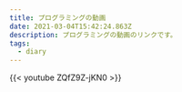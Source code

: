 ```yaml
---
title: プログラミングの動画
date: 2021-03-04T15:42:24.863Z
description: プログラミングの動画のリンクです。
tags:
  - diary
---
```


{{< youtube ZQfZ9Z-jKN0 >}}